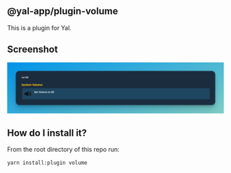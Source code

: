 ## @yal-app/plugin-volume

This is a plugin for Yal.

## Screenshot

![volume](./resources/volume.png 'volume')

## How do I install it?

From the root directory of this repo run:

```
yarn install:plugin volume
```
